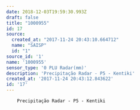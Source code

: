 ```yaml
---
date: 2018-12-03T19:59:30.993Z
draft: false
title: "1000955"
id: 17
source:
  created_at: "2017-11-24 20:43:10.664712"
  name: "SAISP"
  id: "1"
source_id: '1'
name: '1000955'
sensor_type: '0 PLU Radar(mm)'
description: 'Precipitação Radar - P5 - Kentiki'
created_at: '2017-11-24 20:43:12.843622'
id: '17'
---
```

		Precipitação Radar - P5 - Kentiki